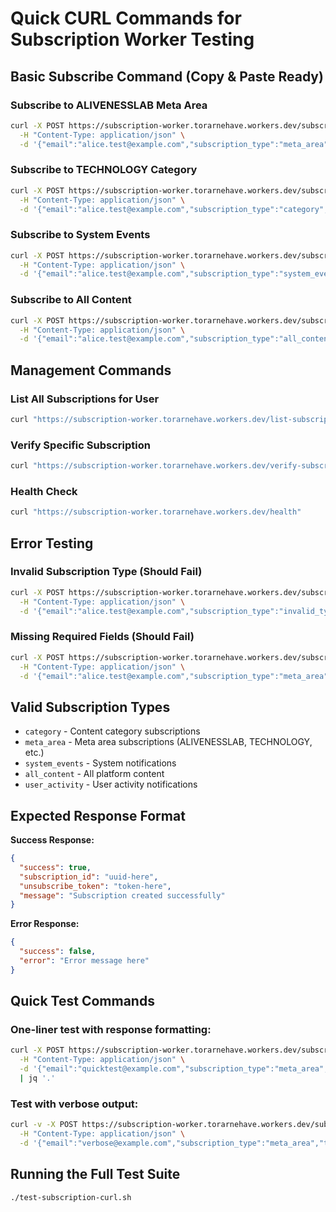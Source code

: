 # Quick CURL Commands for Subscription Worker Testing

## Basic Subscribe Command (Copy & Paste Ready)

### Subscribe to ALIVENESSLAB Meta Area
```bash
curl -X POST https://subscription-worker.torarnehave.workers.dev/subscribe \
  -H "Content-Type: application/json" \
  -d '{"email":"alice.test@example.com","subscription_type":"meta_area","target_id":"ALIVENESSLAB","target_title":"Aliveness Lab Updates"}'
```

### Subscribe to TECHNOLOGY Category  
```bash
curl -X POST https://subscription-worker.torarnehave.workers.dev/subscribe \
  -H "Content-Type: application/json" \
  -d '{"email":"alice.test@example.com","subscription_type":"category","target_id":"TECHNOLOGY","target_title":"Technology Content"}'
```

### Subscribe to System Events
```bash
curl -X POST https://subscription-worker.torarnehave.workers.dev/subscribe \
  -H "Content-Type: application/json" \
  -d '{"email":"alice.test@example.com","subscription_type":"system_events","target_id":"global","target_title":"System Events"}'
```

### Subscribe to All Content
```bash
curl -X POST https://subscription-worker.torarnehave.workers.dev/subscribe \
  -H "Content-Type: application/json" \
  -d '{"email":"alice.test@example.com","subscription_type":"all_content","target_id":"global","target_title":"All Content Updates"}'
```

## Management Commands

### List All Subscriptions for User
```bash
curl "https://subscription-worker.torarnehave.workers.dev/list-subscriptions?email=alice.test@example.com"
```

### Verify Specific Subscription
```bash
curl "https://subscription-worker.torarnehave.workers.dev/verify-subscription?email=alice.test@example.com&subscription_type=meta_area&target_id=ALIVENESSLAB"
```

### Health Check
```bash
curl "https://subscription-worker.torarnehave.workers.dev/health"
```

## Error Testing

### Invalid Subscription Type (Should Fail)
```bash
curl -X POST https://subscription-worker.torarnehave.workers.dev/subscribe \
  -H "Content-Type: application/json" \
  -d '{"email":"alice.test@example.com","subscription_type":"invalid_type","target_id":"test","target_title":"Test"}'
```

### Missing Required Fields (Should Fail)
```bash
curl -X POST https://subscription-worker.torarnehave.workers.dev/subscribe \
  -H "Content-Type: application/json" \
  -d '{"email":"alice.test@example.com","subscription_type":"meta_area"}'
```

## Valid Subscription Types
- `category` - Content category subscriptions
- `meta_area` - Meta area subscriptions (ALIVENESSLAB, TECHNOLOGY, etc.)
- `system_events` - System notifications  
- `all_content` - All platform content
- `user_activity` - User activity notifications

## Expected Response Format
**Success Response:**
```json
{
  "success": true,
  "subscription_id": "uuid-here",
  "unsubscribe_token": "token-here",
  "message": "Subscription created successfully"
}
```

**Error Response:**
```json
{
  "success": false,
  "error": "Error message here"
}
```

## Quick Test Commands

### One-liner test with response formatting:
```bash
curl -X POST https://subscription-worker.torarnehave.workers.dev/subscribe \
  -H "Content-Type: application/json" \
  -d '{"email":"quicktest@example.com","subscription_type":"meta_area","target_id":"ALIVENESSLAB","target_title":"Quick Test"}' \
  | jq '.'
```

### Test with verbose output:
```bash
curl -v -X POST https://subscription-worker.torarnehave.workers.dev/subscribe \
  -H "Content-Type: application/json" \
  -d '{"email":"verbose@example.com","subscription_type":"meta_area","target_id":"ALIVENESSLAB","target_title":"Verbose Test"}'
```

## Running the Full Test Suite
```bash
./test-subscription-curl.sh
```
